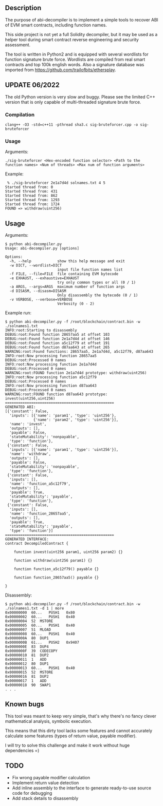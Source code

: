 ## Description
The purpose of abi-decompiler is to implement a simple tools to recover ABI of EVM smart contracts, including function names.

This side project is not yet a full Solidity decompiler, but it may be used as a helper tool during smart contract reverse engineering and security assessment.

The tool is written in Python2 and is equipped with several wordlists for function signature brute force.
Wordlists are compiled from real smart contracts and top 100k english words.
Also a signature database was imported from https://github.com/trailofbits/ethersplay.

## UPDATE 06/2022
The old Python version is very slow and buggy. Please see the limited C++ version that is only capable of multi-threaded signature brute force.

### Compilation

```
clang++ -O3 -std=c++11 -pthread sha3.c sig-bruteforcer.cpp -o sig-bruteforcer
```

### Usage

Arguments:
```
./sig-bruteforcer <Hex-encoded function selector> <Path to the function names> <Num of threads> <Max num of function arguments>
```

Example:
```
 % ./sig-bruteforcer 2e1a7d4d solnames.txt 4 5
Started thread from: 0
Started thread from: 431
Started thread from: 862
Started thread from: 1293
Started thread from: 1724
FOUND => withdraw(uint256)
```

## Usage

Arguments:
```
$ python abi-decompiler.py 
Usage: abi-decompiler.py [options]

Options:
  -h, --help            show this help message and exit
  -w DICT, --wordlist=DICT
                        input file function names list
  -f FILE, --file=FILE  file containing EVM bytecode
  -e EXHAUST, --exhaustive=EXHAUST
                        try only common types or all (0 / 1)
  -a ARGS, --args=ARGS  maximum number of function args
  -d DISASM, --disasm=DISASM
                        Only disassembly the bytecode (0 / 1)
  -v VERBOSE, --verbose=VERBOSE
                        Verbosity (0 - 2)
```

Example run:
```
$ python abi-decompiler.py -f /root/blockchain/contract.bin -w ./solnames1.txt
INFO:root:Starting to disassembly
DEBUG:root:Found function 28657aa5 at offset 103
DEBUG:root:Found function 2e1a7d4d at offset 146
DEBUG:root:Found function a5c12f79 at offset 191
DEBUG:root:Found function d87aa643 at offset 265
WARNING:root:Found functions: 28657aa5, 2e1a7d4d, a5c12f79, d87aa643
INFO:root:Now processing function 28657aa5
DEBUG:root:Processed 0 names
INFO:root:Now processing function 2e1a7d4d
DEBUG:root:Processed 0 names
WARNING:root:FOUND function 2e1a7d4d prototype: withdraw(uint256)
INFO:root:Now processing function a5c12f79
DEBUG:root:Processed 0 names
INFO:root:Now processing function d87aa643
DEBUG:root:Processed 0 names
WARNING:root:FOUND function d87aa643 prototype: invest(uint256,uint256)
==================================================
GENERATED ABI:
[{'constant': False,
  'inputs': [{'name': 'param1', 'type': 'uint256'},
             {'name': 'param2', 'type': 'uint256'}],
  'name': 'invest',
  'outputs': [],
  'payable': False,
  'stateMutability': 'nonpayable',
  'type': 'function'},
 {'constant': False,
  'inputs': [{'name': 'param1', 'type': 'uint256'}],
  'name': 'withdraw',
  'outputs': [],
  'payable': False,
  'stateMutability': 'nonpayable',
  'type': 'function'},
 {'constant': False,
  'inputs': [],
  'name': 'function_a5c12f79',
  'outputs': [],
  'payable': True,
  'stateMutability': 'payable',
  'type': 'function'},
 {'constant': False,
  'inputs': [],
  'name': 'function_28657aa5',
  'outputs': [],
  'payable': True,
  'stateMutability': 'payable',
  'type': 'function'}]
==================================================
GENERATED INTERFACE:
contract DecompiledContract {

    function invest(uint256 param1, uint256 param2) {}

    function withdraw(uint256 param1) {}

    function function_a5c12f79() payable {}

    function function_28657aa5() payable {}

}
```

Disassembly:
```
$ python abi-decompiler.py -f /root/blockchain/contract.bin -w ./solnames1.txt -d 1 | more
0x00000000	60...	PUSH1	0x80
0x00000002	60...	PUSH1	0x40
0x00000004	52	MSTORE
0x00000005	60...	PUSH1	0x40
0x00000007	51	MLOAD
0x00000008	60...	PUSH1	0x40
0x0000000A	80	DUP1
0x0000000B	61...	PUSH2	0x9407
0x0000000E	83	DUP4
0x0000000F	39	CODECOPY
0x00000010	81	DUP2
0x00000011	1	ADD
0x00000012	80	DUP1
0x00000013	60...	PUSH1	0x40
0x00000015	52	MSTORE
0x00000016	81	DUP2
0x00000017	1	ADD
0x00000018	90	SWAP1
. . .
```

## Known bugs

This tool was meant to keep very simple, that's why there's no fancy clever mathematical analysis, symbolic execution.

This means that this dirty tool lacks some features and cannot accurately calculate some features (types of return value, payable modifier).

I will try to solve this challenge and make it work without huge dependencies =)

## TODO

- Fix wrong payable modifier calculation
- Implement return value detection
- Add inline assembly to the interface to generate ready-to-use source code for debugging 
- Add stack details to disassembly